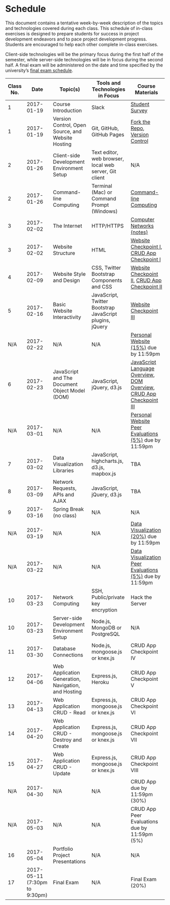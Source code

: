 # Schedule

This document contains a tentative week-by-week description of the topics and technologies covered during each class. This schedule of in-class exercises is designed to prepare students for success in project development endeavors and to pace project development progress. Students are encouraged to help each other complete in-class exercises.

Client-side technologies will be the primary focus during the first half of the semester, while server-side technologies will be in focus during the second half. A final exam will be administered on the date and time specified by the university’s [final exam schedule](http://www.southernct.edu/academics/Spring%202017%20TENTATIVE%20Final%20Exam%20Schedule%20Grid%201%2010%202017.pdf).

Class No. | Date | Topic(s) | Tools and Technologies in Focus | Course Materials
--- | --- | --- | --- | ---
1 | 2017-01-19 | Course Introduction | Slack | [Student Survey](https://goo.gl/forms/SuSZlzDWMxjTFA9j2)
1 | 2017-01-19 | Version Control, Open Source, and Website Hosting | Git, GitHub, GitHub Pages | [Fork the Repo](/exercises/open-source/exercise.md), [Version Control](/exercises/version-control/exercise.md)
2 | 2017-01-26 | Client-side Development Environment Setup | Text editor, web browser, local web server, Git client | N/A
2 | 2017-01-26 | Command-line Computing | Terminal (Mac) or Command Prompt (Windows) | [Command-line Computing](/exercises/command-line-computing/exercise.md)
3 | 2017-02-02 | The Internet | HTTP/HTTPS | [Computer Networks (notes)](/notes/computer-networks/notes.md)
3 | 2017-02-02 | Website Structure | HTML | [Website Checkpoint I](/projects/personal-website/checkpoints/structure/checkpoint.md), [CRUD App Checkpoint I](/projects/crud-application/checkpoints/structure/checkpoint.md)
4 | 2017-02-09 | Website Style and Design | CSS, Twitter Bootstrap Components and CSS | [Website Checkpoint II](/projects/personal-website/checkpoints/style/checkpoint.md), [CRUD App Checkpoint II](/projects/crud-application/checkpoints/style/checkpoint.md)
5 | 2017-02-16 | Basic Website Interactivity | JavaScript, Twitter Bootstrap JavaScript plugins, jQuery | [Website Checkpoint III](/projects/personal-website/checkpoints/interactivity/checkpoint.md)
N/A | 2017-02-22 | N/A | N/A | [Personal Website (15%)](/projects/personal-website/project.md) due by 11:59pm
6 | 2017-02-23 | JavaScript and The Document Object Model (DOM) | JavaScript, jQuery, d3.js | [JavaScript Language Overview](/notes/javascript/notes.md), [DOM Overview](/notes/javascript/client-side/document-object-model.md), [CRUD App Checkpoint III](/projects/crud-application/checkpoints/interactivity/checkpoint.md)
N/A | 2017-03-01 | N/A | N/A | [Personal Website Peer Evaluations (5%)](/projects/personal-website/peer-evaluation.md) due by 11:59pm
7 | 2017-03-02 | Data Visualization Libraries | JavaScript, highcharts.js, d3.js, mapbox.js | TBA
8 | 2017-03-09 | Network Requests, APIs and AJAX | JavaScript, jQuery, d3.js | TBA
9 | 2017-03-16 | Spring Break (no class) | N/A | N/A
N/A | 2017-03-19 | N/A | N/A | [Data Visualization (20%)](/projects/data-visualization/project.md) due by 11:59pm
N/A | 2017-03-22 | N/A | N/A | [Data Visualization Peer Evaluations (5%)](/projects/data-visualization/peer-evaluation.md) due by 11:59pm
10 | 2017-03-23 | Network Computing | SSH, Public/private key encryption | Hack the Server
10 | 2017-03-23 | Server-side Development Environment Setup | Node.js, MongoDB or PostgreSQL | N/A
11 | 2017-03-30 | Database Connections | Node.js, mongoose.js or knex.js | CRUD App Checkpoint IV
12 | 2017-04-06 | Web Application Generation, Navigation, and Hosting | Express.js, Heroku | CRUD App Checkpoint V
13 | 2017-04-13 | Web Application CRUD - Read | Express.js, mongoose.js or knex.js | CRUD App Checkpoint VI
14 | 2017-04-20 | Web Application CRUD - Destroy and Create | Express.js, mongoose.js or knex.js | CRUD App Checkpoint VII
15 | 2017-04-27 | Web Application CRUD - Update | Express.js, mongoose.js or knex.js | CRUD App Checkpoint VIII
N/A | 2017-04-30 | N/A | N/A | CRUD App due by 11:59pm (30%)
N/A | 2017-05-03 | N/A | N/A | CRUD App Peer Evaluations due by 11:59pm (5%)
16 | 2017-05-04 | Portfolio Project Presentations | N/A | N/A
17 | 2017-05-11 (7:30pm to 9:30pm) | Final Exam | N/A | Final Exam (20%)
